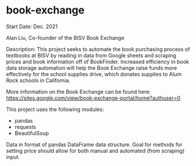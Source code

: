 # book-exchange
Start Date: Dec. 2021

Alan Liu, Co-founder of the BISV Book Exchange

Description:
This project seeks to automate the book purchasing process of textbooks at BISV by reading in data from Google sheets and scraping prices and book information off of BookFinder. Increased efficiency in book data storage automation will help the Book Exchange raise funds more effectively for the school supplies drive, which donates supplies to Alum Rock schools in California.

More information on the Book Exchange can be found here: https://sites.google.com/view/book-exchange-portal/home?authuser=0

This project uses the following modules:
  - pandas
  - requests
  - BeautifulSoup

Data in format of pandas DataFrame data structure. Goal for methods for setting price should allow for both manual and automated (from scraping) input.
